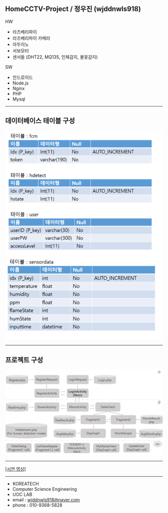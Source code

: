 ﻿## **HomeCCTV-Project** / 정우진 (wjddnwls918)

HW 
- 라즈베리파이
- 라즈베리파이 카메라
- 아두이노
- 서보모터
- 센서들 (DHT22, MQ135, 인체감지, 불꽃감지)

SW
- 안드로이드
- Node.js
- Nginx
- PHP
- Mysql
------------------------------------------

## 데이터베이스 테이블 구성

![table1](./table1.PNG)
![table2](./table2.PNG)

------------------------------------------

## 프로젝트 구성

![project_map](./project_map.PNG)

------------------------------------------

[[시연 영상]](https://www.youtube.com/watch?v=d5j8SYz9WGk&feature=youtu.be)


------------------------------------------
- KOREATECH
- Computer Science Engineering
- UOC LAB
- email : wjddnwls918@naver.com
- phone : 010-9368-5828
